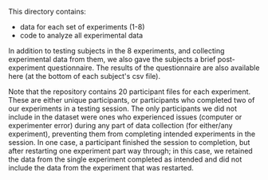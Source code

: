 This directory contains:
- data for each set of experiments (1-8)
- code to analyze all experimental data
  
In addition to testing subjects in the 8 experiments, and collecting experimental data from them, we also gave the subjects a brief post-experiment questionnaire. The results of the questionnaire are also available here (at the bottom of each subject's csv file). 

Note that the repository contains 20 participant files for each experiment. These are either unique participants, or participants who completed two of our experiments in a testing session. The only participants we did not include in the dataset were ones who experienced issues (computer or experimenter error) during any part of data collection (for either/any experiment), preventing them from completing intended experiments in the session. In one case, a participant finished the session to completion, but after restarting one experiment part way through; in this case, we retained the data from the single experiment completed as intended and did not include the data from the experiment that was restarted.

